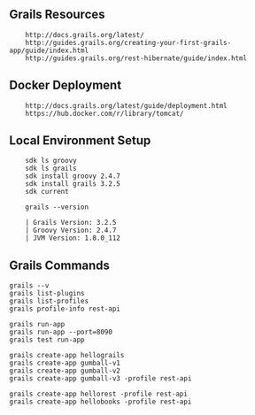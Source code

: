 
## Grails Resources

		http://docs.grails.org/latest/
		http://guides.grails.org/creating-your-first-grails-app/guide/index.html
		http://guides.grails.org/rest-hibernate/guide/index.html
		

## Docker Deployment

    	http://docs.grails.org/latest/guide/deployment.html
		https://hub.docker.com/r/library/tomcat/

## Local Environment Setup

		sdk ls groovy
		sdk ls grails
	   	sdk install groovy 2.4.7
	   	sdk install grails 3.2.5
	   	sdk current

	   	grails --version
	    
		| Grails Version: 3.2.5
		| Groovy Version: 2.4.7
		| JVM Version: 1.8.0_112
	    
	    
## Grails Commands

	grails --v
	grails list-plugins
	grails list-profiles
	grails profile-info rest-api
	 
	grails run-app
	grails run-app --port=8090
	grails test run-app
	 
	grails create-app hellograils
	grails create-app gumball-v1
	grails create-app gumball-v2
	grails create-app gumball-v3 -profile rest-api
	
	grails create-app hellorest -profile rest-api
	grails create-app hellobooks -profile rest-api


	 





